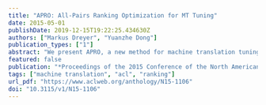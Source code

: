 ```yaml
---
title: "APRO: All-Pairs Ranking Optimization for MT Tuning"
date: 2015-05-01
publishDate: 2019-12-15T19:22:25.434630Z
authors: ["Markus Dreyer", "Yuanzhe Dong"]
publication_types: ["1"]
abstract: "We present APRO, a new method for machine translation tuning that can handle large feature sets. As opposed to other popular methods (e.g., MERT, MIRA, PRO), which involve randomness and require multiple runs to obtain a reliable result, APRO gives the same result on any run, given initial feature weights. APRO follows the pairwise ranking approach of PRO (Hopkins and May, 2011), but instead of ranking a small sampled subset of pairs from the kbest list, APRO efficiently ranks all pairs. By obviating the need for manually determined sampling settings, we obtain more reliable results. APRO converges more quickly than PRO and gives similar or better translation results."
featured: false
publication: "*Proceedings of the 2015 Conference of the North American Chapter of the Association for Computational Linguistics (ACL): Human Language Technologies*"
tags: ["machine translation", "acl", "ranking"]
url_pdf: "https://www.aclweb.org/anthology/N15-1106"
doi: "10.3115/v1/N15-1106"
---
```


